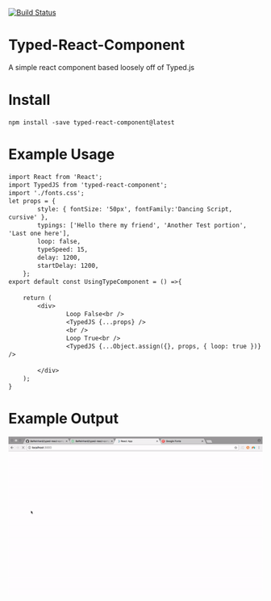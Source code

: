 [![Build Status](https://travis-ci.org/BaReinhard/typed-react-component.png?branch=master)](https://travis-ci.org/BaReinhard/typed-react-component)

# Typed-React-Component
A simple react component based loosely off of Typed.js

# Install 

```
npm install -save typed-react-component@latest
```

# Example Usage

```
import React from 'React';
import TypedJS from 'typed-react-component';
import './fonts.css';
let props = {
        style: { fontSize: '50px', fontFamily:'Dancing Script, cursive' },
        typings: ['Hello there my friend', 'Another Test portion', 'Last one here'],
        loop: false,
        typeSpeed: 15,
        delay: 1200,
        startDelay: 1200,
    };
export default const UsingTypeComponent = () =>{

    return (
        <div>
                Loop False<br />
                <TypedJS {...props} />
                <br />
                Loop True<br />
                <TypedJS {...Object.assign({}, props, { loop: true })} />

        </div>
    );
}
```

# Example Output
![TypedJS](https://github.com/BaReinhard/gitmatch.me-angular4/blob/master/typed.js.gif?raw=true)